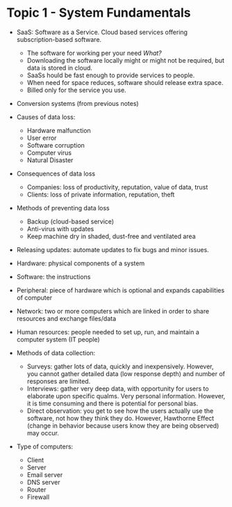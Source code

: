 # Topic 1 - System Fundamentals
* SaaS: Software as a Service. Cloud based services offering subscription-based software.
    * The software for working per your need _What?_
    * Downloading the software locally might or might not be required, but data is stored in cloud.
    * SaaSs hould be fast enough to provide services to people.
    * When need for space reduces, software should release extra space.
    * Billed only for the service you use.
* Conversion systems (from previous notes)

* Causes of data loss:
    * Hardware malfunction
    * User error
    * Software corruption
    * Computer virus
    * Natural Disaster
* Consequences of data loss
    * Companies: loss of productivity, reputation, value of data, trust
    * Clients: loss of private information, reputation, theft
* Methods of preventing data loss
    * Backup (cloud-based service)
    * Anti-virus with updates
    * Keep machine dry in shaded, dust-free and ventilated area
* Releasing updates: automate updates to fix bugs and minor issues.
* Hardware: physical components of a system
* Software: the instructions
* Peripheral: piece of hardware which is optional and expands capabilities of computer
* Network: two or more computers which are linked in order to share resources and exchange files/data
* Human resources: people needed to set up, run, and maintain a computer system (IT people)
* Methods of data collection:
    * Surveys: gather lots of data, quickly and inexpensively. However, you cannot gather detailed data (low response depth) and number of responses are limited.
    * Interviews: gather very deep data, with opportunity for users to elaborate upon specific qualms. Very personal information. However, it is time consuming and there is potential for personal bias.
    * Direct observation: you get to see how the users actually use the software, not how they think they do. However, Hawthorne Effect (change in behavior because users know they are being observed) may occur.
* Type of computers:
    * Client
    * Server
    * Email server
    * DNS server
    * Router
    * Firewall
